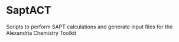 # SaptACT
Scripts to perform SAPT calculations and generate input files for the Alexandria Chemistry Toolkit
